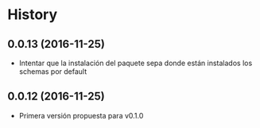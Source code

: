History
===

0.0.13 (2016-11-25)
------------------

* Intentar que la instalación del paquete sepa donde están instalados los schemas por default

0.0.12 (2016-11-25)
------------------

* Primera versión propuesta para v0.1.0
